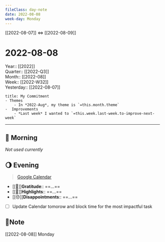```yaml
---
fileClass: day-note  
date: 2022-08-08
week-day: Monday
---
```


[[2022-08-07]]  <=> [[2022-08-09]]  

# 2022-08-08

Year:: [[2022]]  
Quarter:: [[2022-Q3]]  
Month:: [[2022-08]]  
Week:: [[2022-W32]]  
Yesterday:: [[2022-08-07]]  

```ad-info
title: My Commitment
- Themes
	- In *2022-Aug*, my theme is `=this.month.theme`  
-  Improvements  
	- *Last week* I wanted to `=this.week.last-week.to-improve-next-week`  
```

---
## 🌅 Morning
*Not used currently* 

## 🌖 Evening
> [Google Calendar](https://calendar.google.com/calendar/u/0/r)
- [[💖]]**Gratitude**::  ==...==  
- [[🔆]]**Highlights**::  ==...==  
- [[😞]]**Disappointments**::  ==...==  
- [ ] Update Calendar tomorow and block time for the most impactful task

## 📝Note
[[2022-08-08]]  Monday
  